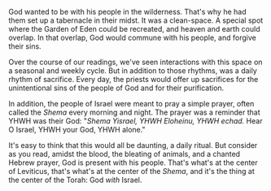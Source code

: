 God wanted to be with his people in the wilderness. That's why he had them set up a tabernacle in their midst. It was a clean-space. A special spot where the Garden of Eden could be recreated, and heaven and earth could overlap. In that overlap, God would commune with his people, and forgive their sins.

Over the course of our readings, we've seen interactions with this space on a seasonal and weekly cycle. But in addition to those rhythms, was a daily rhythm of sacrifice. Every day, the priests would offer up sacrifices for the unintentional sins of the people of God and for their purification.

In addition, the people of Israel were meant to pray a simple prayer, often called the _Shema_ every morning and night. The prayer was a reminder that YHWH was their God: "_Shema Yisrael, YHWH Eloheinu, YHWH echad._ Hear O Israel, YHWH your God, YHWH alone."

It's easy to think that this would all be daunting, a daily ritual. But consider as you read, amidst the blood, the bleating of animals, and a chanted Hebrew prayer, God is present with his people. That's what's at the center of Leviticus, that's what's at the center of the _Shema_, and it's the thing at the center of the Torah: God _with_ Israel.  
